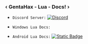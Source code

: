 ### ‹ GentaHax - Lua - Docs! ›

* `Discord Server:` [![Discord](https://img.shields.io/discord/1312950262306181130)](https://growtopia.my.id)

* `Windows Lua Docs:` 


* `Android Lua Docs:` 
[
![Static Badge](https://img.shields.io/badge/AndroidDocs-click-blue)
](https://github.com/MonarchSatan/Lua-Docs/blob/main/android.md)
